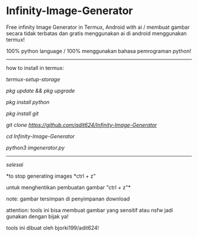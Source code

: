# Infinity-Image-Generator
Free infinity Image Generator in Termux, Android with ai / membuat gambar secara tidak terbatas dan gratis menggunakan ai di android menggunakan termux!

100% python language / 100% menggunakan bahasa pemrograman python!

-----------------------------------------

how to install in termux:

*termux-setup-storage*

*pkg update && pkg upgrade*

*pkg install python*

*pkg install git*

*git clone https://github.com/adit624/Infinity-Image-Generator*

*cd Infinity-Image-Generator*

*python3 imgenerator.py*

-----------------------------------------

*selesai*

*to stop generating images *ctrl + z"

untuk menghentikan pembuatan gambar "ctrl + z"*

note: gambar tersimpan di penyimpanan download

attention: tools ini bisa membuat gambar yang sensitif atau nsfw jadi gunakan dengan bijak ya!

tools ini dibuat oleh bjorki199/adit624!
